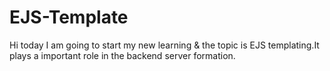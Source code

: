 # EJS-Template

Hi today I am going to start my new learning & the topic is EJS templating.It plays a important role in the backend server formation.

